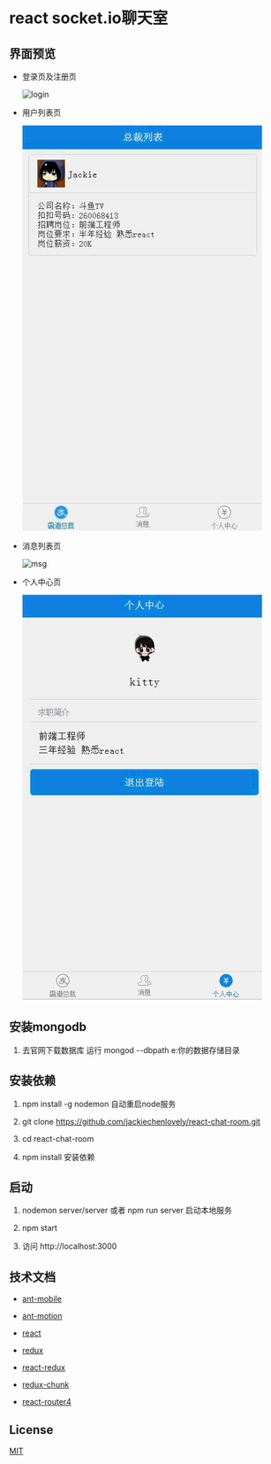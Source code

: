 #  react socket.io聊天室

## 界面预览

- 登录页及注册页

  ![login](/src/markdownimg/login.gif)

- 用户列表页

  ![userlist](/src/markdownimg/chatroom.gif)

- 消息列表页

  ![msg](/src/markdownimg/msg.gif)

- 个人中心页

  ![info](/src/markdownimg/info.gif)

## 安装mongodb

1. 去官网下载数据库 运行 mongod --dbpath e:你的数据存储目录

## 安装依赖

1. npm install -g nodemon 自动重启node服务

2. git clone https://github.com/jackiechenlovely/react-chat-room.git

3. cd react-chat-room

2. npm install 安装依赖

## 启动

1. nodemon server/server 或者 npm run server 启动本地服务

2. npm start

3. 访问 http://localhost:3000

## 技术文档

- [ant-mobile](http://design.alipay.com/develop/mobile/introduce)

- [ant-motion](https://motion.ant.design/)

- [react](http://react.yubolun.com/)

- [redux](https://redux.js.org/)

- [react-redux](https://github.com/reduxjs/react-redux/blob/master/docs/api.md#api)

- [redux-chunk](https://github.com/onlicar/redux-chunk)

- [react-router4]()

## License

  [MIT](https://baike.so.com/doc/7757720-8031815.html)
